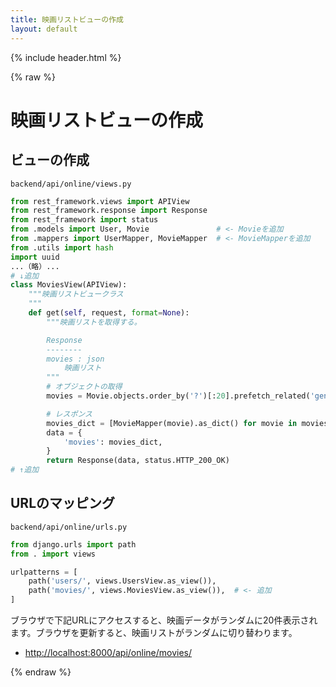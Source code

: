 ```yaml
---
title: 映画リストビューの作成
layout: default
---
```


{% include header.html %}

{% raw %}

# 映画リストビューの作成

## ビューの作成
`backend/api/online/views.py`
```py
from rest_framework.views import APIView
from rest_framework.response import Response
from rest_framework import status
from .models import User, Movie               # <- Movieを追加
from .mappers import UserMapper, MovieMapper  # <- MovieMapperを追加
from .utils import hash
import uuid
...（略）...
# ↓追加
class MoviesView(APIView):
    """映画リストビュークラス
    """
    def get(self, request, format=None):
        """映画リストを取得する。

        Response
        --------
        movies : json
            映画リスト
        """
        # オブジェクトの取得
        movies = Movie.objects.order_by('?')[:20].prefetch_related('genres')

        # レスポンス
        movies_dict = [MovieMapper(movie).as_dict() for movie in movies]
        data = {
            'movies': movies_dict,
        }
        return Response(data, status.HTTP_200_OK)   
# ↑追加
```

## URLのマッピング
`backend/api/online/urls.py`
```py
from django.urls import path
from . import views

urlpatterns = [
    path('users/', views.UsersView.as_view()),
    path('movies/', views.MoviesView.as_view()),  # <- 追加
]
```

ブラウザで下記URLにアクセスすると、映画データがランダムに20件表示されます。ブラウザを更新すると、映画リストがランダムに切り替わります。
- [http://localhost:8000/api/online/movies/](http://localhost:8000/api/online/movies/)

{% endraw %}
